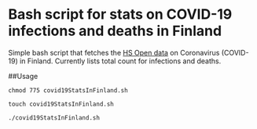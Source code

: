 # Bash script for stats on COVID-19 infections and deaths in Finland

Simple bash script that fetches the [HS Open data](https://github.com/HS-Datadesk/koronavirus-avoindata) on Coronavirus (COVID-19) in Finland. Currently lists total count for infections and deaths.


##Usage
```console
chmod 775 covid19StatsInFinland.sh
```

```console
touch covid19StatsInFinland.sh
```

```console
./covid19StatsInFinland.sh
```
